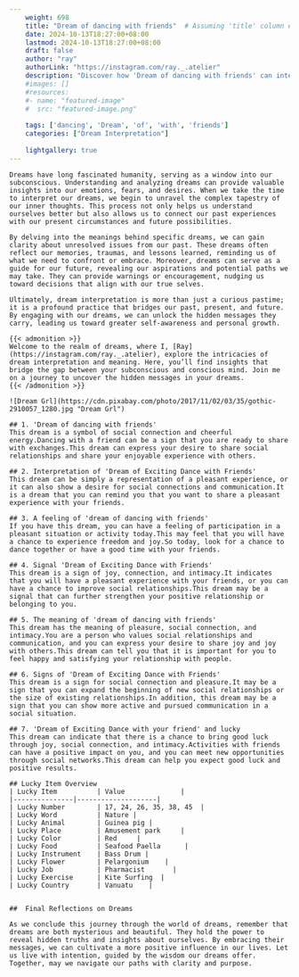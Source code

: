 ```yaml
---
    weight: 698
    title: "Dream of dancing with friends"  # Assuming 'title' column exists
    date: 2024-10-13T18:27:00+08:00
    lastmod: 2024-10-13T18:27:00+08:00
    draft: false
    author: "ray"
    authorLink: "https://instagram.com/ray._.atelier"
    description: "Discover how 'Dream of dancing with friends' can interpret your future and uncover its significant meanings in your life."
    #images: []
    #resources:
    #- name: "featured-image"
    #  src: "featured-image.png"
    
    tags: ['dancing', 'Dream', 'of', 'with', 'friends']
    categories: ["Dream Interpretation"]
    
    lightgallery: true
---
```

    
    Dreams have long fascinated humanity, serving as a window into our subconscious. Understanding and analyzing dreams can provide valuable insights into our emotions, fears, and desires. When we take the time to interpret our dreams, we begin to unravel the complex tapestry of our inner thoughts. This process not only helps us understand ourselves better but also allows us to connect our past experiences with our present circumstances and future possibilities.
    
    By delving into the meanings behind specific dreams, we can gain clarity about unresolved issues from our past. These dreams often reflect our memories, traumas, and lessons learned, reminding us of what we need to confront or embrace. Moreover, dreams can serve as a guide for our future, revealing our aspirations and potential paths we may take. They can provide warnings or encouragement, nudging us toward decisions that align with our true selves.
    
    Ultimately, dream interpretation is more than just a curious pastime; it is a profound practice that bridges our past, present, and future. By engaging with our dreams, we can unlock the hidden messages they carry, leading us toward greater self-awareness and personal growth.
    
    {{< admonition >}}
    Welcome to the realm of dreams, where I, [Ray](https://instagram.com/ray._.atelier), explore the intricacies of dream interpretation and meaning. Here, you’ll find insights that bridge the gap between your subconscious and conscious mind. Join me on a journey to uncover the hidden messages in your dreams.
    {{< /admonition >}}
    
    ![Dream Grl](https://cdn.pixabay.com/photo/2017/11/02/03/35/gothic-2910057_1280.jpg "Dream Grl")
    
    ## 1. 'Dream of dancing with friends'
    This dream is a symbol of social connection and cheerful energy.Dancing with a friend can be a sign that you are ready to share with exchanges.This dream can express your desire to share social relationships and share your enjoyable experience with others.
    
    ## 2. Interpretation of 'Dream of Exciting Dance with Friends'
    This dream can be simply a representation of a pleasant experience, or it can also show a desire for social connections and communication.It is a dream that you can remind you that you want to share a pleasant experience with your friends.
    
    ## 3. A feeling of 'dream of dancing with friends'
    If you have this dream, you can have a feeling of participation in a pleasant situation or activity today.This may feel that you will have a chance to experience freedom and joy.So today, look for a chance to dance together or have a good time with your friends.
    
    ## 4. Signal 'Dream of Exciting Dance with Friends'
    This dream is a sign of joy, connection, and intimacy.It indicates that you will have a pleasant experience with your friends, or you can have a chance to improve social relationships.This dream may be a signal that can further strengthen your positive relationship or belonging to you.
    
    ## 5. The meaning of 'dream of dancing with friends'
    This dream has the meaning of pleasure, social connection, and intimacy.You are a person who values social relationships and communication, and you can express your desire to share joy and joy with others.This dream can tell you that it is important for you to feel happy and satisfying your relationship with people.
    
    ## 6. Signs of 'Dream of Exciting Dance with Friends'
    This dream is a sign for social connection and pleasure.It may be a sign that you can expand the beginning of new social relationships or the size of existing relationships.In addition, this dream may be a sign that you can show more active and pursued communication in a social situation.
    
    ## 7. 'Dream of Exciting Dance with your friend' and lucky
    This dream can indicate that there is a chance to bring good luck through joy, social connection, and intimacy.Activities with friends can have a positive impact on you, and you can meet new opportunities through social networks.This dream can help you expect good luck and positive results.
    
    ## Lucky Item Overview
    | Lucky Item          | Value              |
    |---------------|--------------------|
    | Lucky Number        | 17, 24, 26, 35, 38, 45  |
    | Lucky Word          | Nature |
    | Lucky Animal        | Guinea pig |
    | Lucky Place         | Amusement park     |
    | Lucky Color         | Red     |
    | Lucky Food          | Seafood Paella      |
    | Lucky Instrument    | Bass Drum |
    | Lucky Flower        | Pelargonium    |
    | Lucky Job           | Pharmacist       |
    | Lucky Exercise      | Kite Surfing  |
    | Lucky Country       | Vanuatu    |
    
    
    ##  Final Reflections on Dreams
    
    As we conclude this journey through the world of dreams, remember that dreams are both mysterious and beautiful. They hold the power to reveal hidden truths and insights about ourselves. By embracing their messages, we can cultivate a more positive influence in our lives. Let us live with intention, guided by the wisdom our dreams offer. Together, may we navigate our paths with clarity and purpose.
    